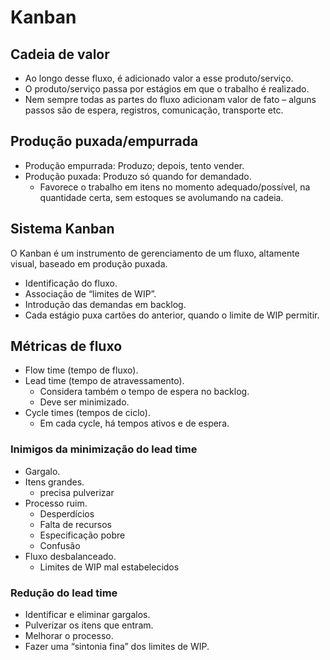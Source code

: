 # Kanban

## Cadeia de valor

- Ao longo desse fluxo, é adicionado valor a esse produto/serviço.
- O produto/serviço passa por estágios em que o trabalho é realizado.
- Nem sempre todas as partes do fluxo adicionam valor de fato – alguns passos são de espera, registros, comunicação, transporte etc.

## Produção puxada/empurrada

- Produção empurrada: Produzo; depois, tento vender.
- Produção puxada: Produzo só quando for demandado.
  - Favorece o trabalho em itens no momento adequado/possível, na quantidade certa, sem estoques se avolumando na cadeia.

## Sistema Kanban 

O Kanban é um instrumento de gerenciamento de um fluxo, altamente visual, baseado em produção puxada.

- Identificação do fluxo.
- Associação de “limites de WIP”.
- Introdução das demandas em backlog.
- Cada estágio puxa cartões do anterior, quando o limite de WIP permitir.

## Métricas de fluxo

- Flow time (tempo de fluxo).
- Lead time (tempo de atravessamento).
  - Considera também o tempo de espera no backlog.
  - Deve ser minimizado.
- Cycle times (tempos de ciclo).
  - Em cada cycle, há tempos ativos e de espera.

### Inimigos da minimização do lead time

- Gargalo.
- Itens grandes.
  - precisa pulverizar
- Processo ruim.
  - Desperdícios
  - Falta de recursos
  - Especificação pobre
  - Confusão
- Fluxo desbalanceado.
  - Limites de WIP mal estabelecidos

### Redução do lead time

- Identificar e eliminar gargalos.
- Pulverizar os itens que entram.
- Melhorar o processo.
- Fazer uma “sintonia fina” dos limites de WIP.
